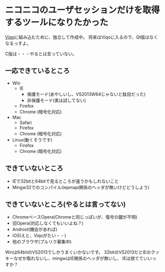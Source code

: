 # ニコニコのユーザセッションだけを取得するツールになりたかった

[Viqo](https://github.com/diginatu/Viqo)に組み込むために、独立して作成中。
将来はViqoに入るので、Qt版はなくなるっすよ。

C版は・・・やるとは言っていない。

## 一応できているところ
* Win
    * IE
        * 保護モード(あやしいし、VS2013W64じゃないと駄目だった)
        * 非保護モード(実は試してない)
    * Firefox
    * Chrome (暗号化対応)
* Mac
    * Safari
    * Firefox
    * Chrome (暗号化対応)
* Linux(動くそうです)
    * Firefox
    * Chrome (暗号化対応)

## できていないところ
* IEで32bitと64bitで見るところが違うかもしれないこと
* Mingw32でのコンパイル(iepmapi関係のヘッダが無いけどどうしよう)

## できていないところ(やるとは言ってない)
* ChromeベースOpera(Chromeと同じっぽいが、復号の鍵が不明)
* 旧Opera(対応しなくてもいいよね？)
* Android(機会があれば)
* iOS(えと、Viqoがたい・・)
* 他のブラウザ(プルリク募集中)

Winは64bitのVS2013でしかうまくいかないです。
32bitのVS2013だとIEのクッキーなぜか取れないし、mingwはIE関係のヘッダが無いし、
IEは捨てていいっすか？
